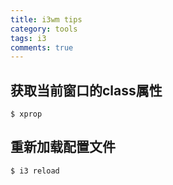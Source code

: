 ```yaml
---
title: i3wm tips
category: tools
tags: i3
comments: true
---
```


## 获取当前窗口的class属性

```shell
$ xprop
```

## 重新加载配置文件

```shell
$ i3 reload
```

